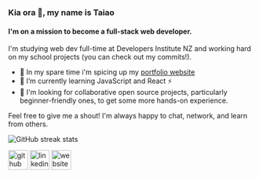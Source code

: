 ### Kia ora 👋, my name is Taiao
#### I'm on a mission to become a full-stack web developer.

I'm studying web dev full-time at Developers Institute NZ and working hard on my school projects (you can check out my commits!).

- 🔭 In my spare time i'm spicing up my [portfolio website](https://taiao.dev)
- 🌱 I’m currently learning JavaScript and React ⚡ 
- 👯 I'm looking for collaborative open source projects, particularly beginner-friendly ones, to get some more hands-on experience. 

Feel free to give me a shout! I'm always happy to chat, network, and learn from others.


![GitHub streak stats](https://streak-stats.demolab.com/?user=flowtyf)  

[<img src='https://cdn.jsdelivr.net/npm/simple-icons@3.0.1/icons/github.svg' alt='github' height='40'>](https://github.com/flowtyf)
[<img src='https://cdn.jsdelivr.net/npm/simple-icons@3.0.1/icons/linkedin.svg' alt='linkedin' height='40'>](https://www.linkedin.com/in/taiaokawiti/) 
[<img src='https://cdn.jsdelivr.net/npm/simple-icons@3.0.1/icons/icloud.svg' alt='website' height='40'>](taiao.dev)  


<!--
**flowtyf/flowtyf** is a ✨ _special_ ✨ repository because its `README.md` (this file) appears on your GitHub profile.

Here are some ideas to get you started:

- 🔭 I’m currently working on ...
- 🌱 I’m currently learning ...
- 👯 I’m looking to collaborate on ...
- 🤔 I’m looking for help with ...
- 💬 Ask me about ...
- 📫 How to reach me: ...
- 😄 Pronouns: ...
- ⚡ Fun fact: ...
-->
